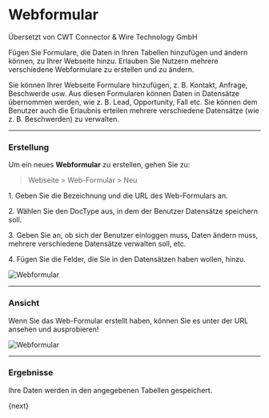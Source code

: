 # Webformular

<span class="text-muted contributed-by">Übersetzt von CWT Connector & Wire Technology GmbH</span> 

Fügen Sie Formulare, die Daten in Ihren Tabellen hinzufügen und ändern können, zu Ihrer Webseite hinzu. Erlauben Sie Nutzern mehrere verschiedene Webformulare zu erstellen und zu ändern.

Sie können Ihrer Webseite Formulare hinzufügen, z. B. Kontakt, Anfrage, Beschwerde usw. Aus diesen Formularen können Daten in Datensätze übernommen werden, wie z. B. Lead, Opportunity, Fall etc. Sie können dem Benutzer auch die Erlaubnis erteilen mehrere verschiedene Datensätze (wie z. B. Beschwerden) zu verwalten.

* * *

### Erstellung

Um ein neues **Webformular** zu erstellen, gehen Sie zu:

> Webseite > Web-Formular > Neu

1\. Geben Sie die Bezeichnung und die URL des Web-Formulars an.

2\. Wählen Sie den DocType aus, in dem der Benutzer Datensätze speichern soll.

3\. Geben Sie an, ob sich der Benutzer einloggen muss, Daten ändern muss, mehrere verschiedene Datensätze verwalten soll, etc.

4\. Fügen Sie die Felder, die Sie in den Datensätzen haben wollen, hinzu.

<img class="screenshot" alt="Webformular" src="{{docs_base_url}}/assets/img/website/web-form.png">

* * *

### Ansicht

Wenn Sie das Web-Formular erstellt haben, können Sie es unter der URL ansehen und ausprobieren!

<img class="screenshot" alt="Webformular" src="{{docs_base_url}}/assets/img/website/web-form-view.png">

* * *

### Ergebnisse

Ihre Daten werden in den angegebenen Tabellen gespeichert.

{next}
